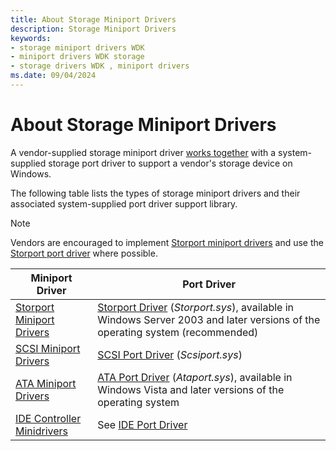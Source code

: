 ```yaml
---
title: About Storage Miniport Drivers
description: Storage Miniport Drivers
keywords:
- storage miniport drivers WDK
- miniport drivers WDK storage
- storage drivers WDK , miniport drivers
ms.date: 09/04/2024
---
```


# About Storage Miniport Drivers

A vendor-supplied storage miniport driver [works together](communicating-with-a-storage-port-driver.md) with a system-supplied storage port driver to support a vendor's storage device on Windows.

The following table lists the types of storage miniport drivers and their associated system-supplied port driver support library.

> [!NOTE]
> Vendors are encouraged to implement [Storport miniport drivers](storport-miniport-drivers.md) and use the [Storport port driver](storport-driver-overview.md) where possible.

| Miniport Driver | Port Driver |
| --------------- | ----------- |
| [Storport Miniport Drivers](storport-miniport-drivers.md) | [Storport Driver](storport-driver-overview.md) (*Storport.sys*), available in Windows Server 2003 and later versions of the operating system (recommended) |
| [SCSI Miniport Drivers](scsi-miniport-drivers.md) | [SCSI Port Driver](scsi-port-driver-overview.md) (*Scsiport.sys*) |
| [ATA Miniport Drivers](ata-miniport-drivers.md) | [ATA Port Driver](ata-port-driver-overview.md) (*Ataport.sys*), available in Windows Vista and later versions of the operating system |
| [IDE Controller Minidrivers](requirements-for-vendor-supplied-ide-controller-minidrivers.md) | See [IDE Port Driver](ide-port-driver.md) |
